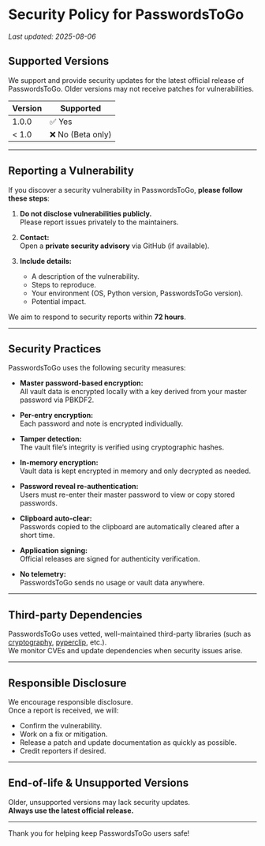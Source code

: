 # Security Policy for PasswordsToGo

_Last updated: 2025-08-06_

## Supported Versions

We support and provide security updates for the latest official release of PasswordsToGo. Older versions may not receive patches for vulnerabilities.

| Version | Supported          |
|---------|--------------------|
| 1.0.0   | ✅ Yes             |
| < 1.0   | ❌ No (Beta only)  |

---

## Reporting a Vulnerability

If you discover a security vulnerability in PasswordsToGo, **please follow these steps**:

1. **Do not disclose vulnerabilities publicly.**  
   Please report issues privately to the maintainers.

2. **Contact:**  
Open a **private security advisory** via GitHub (if available).

3. **Include details:**  
   - A description of the vulnerability.
   - Steps to reproduce.
   - Your environment (OS, Python version, PasswordsToGo version).
   - Potential impact.

We aim to respond to security reports within **72 hours**.

---

## Security Practices

PasswordsToGo uses the following security measures:

- **Master password-based encryption:**  
  All vault data is encrypted locally with a key derived from your master password via PBKDF2.

- **Per-entry encryption:**  
  Each password and note is encrypted individually.

- **Tamper detection:**  
  The vault file’s integrity is verified using cryptographic hashes.

- **In-memory encryption:**  
  Vault data is kept encrypted in memory and only decrypted as needed.

- **Password reveal re-authentication:**  
  Users must re-enter their master password to view or copy stored passwords.

- **Clipboard auto-clear:**  
  Passwords copied to the clipboard are automatically cleared after a short time.

- **Application signing:**  
  Official releases are signed for authenticity verification.

- **No telemetry:**  
  PasswordsToGo sends no usage or vault data anywhere.

---

## Third-party Dependencies

PasswordsToGo uses vetted, well-maintained third-party libraries (such as [cryptography](https://cryptography.io/), [pyperclip](https://github.com/asweigart/pyperclip), etc.).  
We monitor CVEs and update dependencies when security issues arise.

---

## Responsible Disclosure

We encourage responsible disclosure.  
Once a report is received, we will:

- Confirm the vulnerability.
- Work on a fix or mitigation.
- Release a patch and update documentation as quickly as possible.
- Credit reporters if desired.

---

## End-of-life & Unsupported Versions

Older, unsupported versions may lack security updates.  
**Always use the latest official release.**

---

Thank you for helping keep PasswordsToGo users safe!
